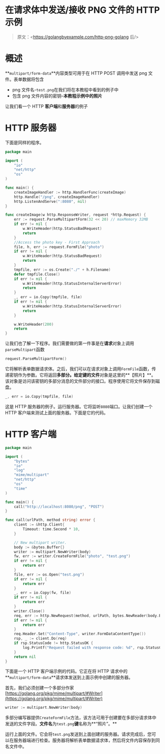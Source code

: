 # 在请求体中发送/接收 PNG 文件的 HTTP 示例

> 原文：<https://golangbyexample.com/http-png-golang 后/>

# **概述**

**`multipart/form-data`**内容类型可用于在 HTTP POST 调用中发送 png 文件。表单数据将包含

*   png 文件名-`test.png`在我们将在本教程中看到的例子中
*   包含 png 文件内容的密钥–**本教程示例中的照片**

让我们看一个 HTTP **客户端**和**服务器**的例子

# **HTTP 服务器**

下面是同样的程序。

```go
package main

import (
	"io"
	"net/http"
	"os"
)

func main() {
	createImageHandler := http.HandlerFunc(createImage)
	http.Handle("/png", createImageHandler)
	http.ListenAndServe(":8080", nil)
}

func createImage(w http.ResponseWriter, request *http.Request) {
	err := request.ParseMultipartForm(32 << 20) // maxMemory 32MB
	if err != nil {
		w.WriteHeader(http.StatusBadRequest)
		return
	}
	//Access the photo key - First Approach
	file, h, err := request.FormFile("photo")
	if err != nil {
		w.WriteHeader(http.StatusBadRequest)
		return
	}
	tmpfile, err := os.Create("./" + h.Filename)
	defer tmpfile.Close()
	if err != nil {
		w.WriteHeader(http.StatusInternalServerError)
		return
	}
	_, err = io.Copy(tmpfile, file)
	if err != nil {
		w.WriteHeader(http.StatusInternalServerError)
		return
	}

	w.WriteHeader(200)
	return
}
```

让我们也了解一下程序。我们需要做的第一件事是在**请求**对象上调用`parseMultipart`函数

```go
request.ParseMultipartForm()
```

它将解析表单数据请求体。之后，我们可以在请求对象上调用`FormFile`函数，传递密钥作为参数。它将返回**多部分。给定键的文件**对象是这里的**【照片】**。该对象是访问该密钥的多部分消息的文件部分的接口。程序使用它将文件保存到磁盘。

```go
_, err = io.Copy(tmpfile, file)
```

这是 HTTP 服务器的例子。运行服务器。它将监听`8080`端口。让我们创建一个 HTTP 客户端来测试上面的服务器。下面是它的代码。

# **HTTP 客户端**

```go
package main

import (
	"bytes"
	"io"
	"log"
	"mime/multipart"
	"net/http"
	"os"
	"time"
)

func main() {
	call("http://localhost:8080/png", "POST")
}

func call(urlPath, method string) error {
	client := &http.Client{
		Timeout: time.Second * 10,
	}

	// New multipart writer.
	body := &bytes.Buffer{}
	writer := multipart.NewWriter(body)
	fw, err := writer.CreateFormFile("photo", "test.png")
	if err != nil {
		return err
	}
	file, err := os.Open("test.png")
	if err != nil {
		return err
	}
	_, err = io.Copy(fw, file)
	if err != nil {
		return err
	}
	writer.Close()
	req, err := http.NewRequest(method, urlPath, bytes.NewReader(body.Bytes()))
	if err != nil {
		return err
	}
	req.Header.Set("Content-Type", writer.FormDataContentType())
	rsp, _ := client.Do(req)
	if rsp.StatusCode != http.StatusOK {
		log.Printf("Request failed with response code: %d", rsp.StatusCode)
	}
	return nil
}
```

下面是一个 HTTP 客户端示例的代码。它正在将 HTTP 请求中的**`multipart/form-data`**请求体发送到上面示例中创建的服务器。

首先，我们必须创建一个多部分作家[https://golang.org/pkg/mime/multipart/#Writer](https://golang.org/pkg/mime/multipart/#Writer)

```go
writer := multipart.NewWriter(body)
```

多部分编写器提供`CreateFormFile`方法，该方法可用于创建要在多部分请求体中发送的文件字段。**文件名**为`test.png`**键**名称为**“照片”。**

运行上面的文件。它会将`test.png`发送到上面创建的服务器。请求完成后，您可以在服务器端进行检查。服务器将解析表单数据请求体，然后将文件内容保存到同名文件中。